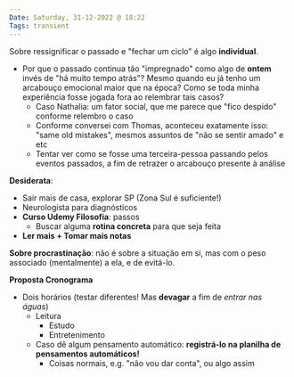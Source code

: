 ```yaml
---
Date: Saturday, 31-12-2022 @ 18:22
Tags: transient
---
```

Sobre ressignificar o passado e "fechar um ciclo" é algo **individual**. 
- Por que o passado continua tão "impregnado" como algo de **ontem** invés de "há muito tempo atrás"? Mesmo quando eu já tenho um arcabouço emocional maior que na época? Como se toda minha experiência fosse jogada fora ao relembrar tais casos?
	- Caso Nathalia: um fator social, que me parece que "fico despido" conforme relembro o caso
	- Conforme conversei com Thomas, aconteceu exatamente isso: "same old mistakes", mesmos assuntos de "não se sentir amado" e etc
	- Tentar ver como se fosse uma terceira-pessoa passando pelos eventos passados, a fim de retrazer o arcabouço presente à análise

**Desiderata**:
- Sair mais de casa, explorar SP (Zona Sul é suficiente!)
- Neurologista para diagnósticos
- **Curso Udemy Filosofia**: passos
	- Buscar alguma **rotina concreta** para que seja feita
- **Ler mais + Tomar mais notas**

**Sobre procrastinação**: não é sobre a situação em si, mas com o peso associado (mentalmente) a ela, e de evitá-lo. 

**Proposta Cronograma**
- Dois horários (testar diferentes! Mas **devagar** a fim de *entrar nas águas*)
	- Leitura
		- Estudo
		- Entretenimento
	- Caso dê algum pensamento automático: **registrá-lo na planilha de pensamentos automáticos!** 
		- Coisas normais, e.g. "não vou dar conta", ou algo assim
